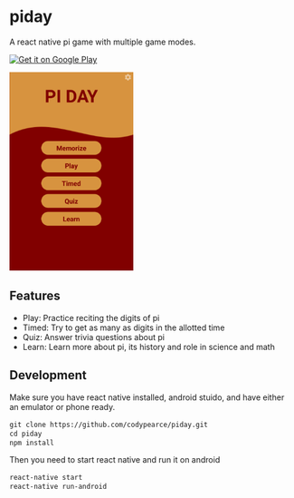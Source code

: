 # piday

A react native pi game with multiple game modes.

<a href='https://play.google.com/store/apps/details?id=com.piday&hl=en&pcampaignid=MKT-Other-global-all-co-prtnr-py-PartBadge-Mar2515-1' height="100"><img alt='Get it on Google Play' src='https://play.google.com/intl/en_us/badges/images/generic/en_badge_web_generic.png' height="100"></a>

<img src="https://raw.githubusercontent.com/codypearce/piday/master/assets/images/piday-screenshot1.png" height="350">

## Features

* Play: Practice reciting the digits of pi
* Timed: Try to get as many as digits in the allotted time
* Quiz: Answer trivia questions about pi
* Learn: Learn more about pi, its history and role in science and math

## Development 
Make sure you have react native installed, android stuido, and have either an emulator or phone ready.

```
git clone https://github.com/codypearce/piday.git
cd piday
npm install
```
Then you need to start react native and run it on android

```
react-native start
react-native run-android
```
